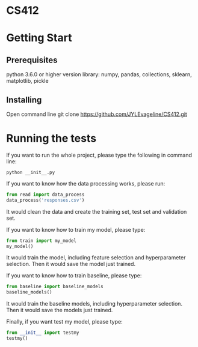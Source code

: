 # CS412

# Getting Start
## Prerequisites
python 3.6.0 or higher version
library: numpy, pandas, collections, sklearn, matplotlib, pickle

## Installing
Open command line
git clone https://github.com/JYLEvageline/CS412.git

# Running the tests
If you want to run the whole project, please type the following in command line:
```
python __init__.py
```

If you want to know how the data processing works, please run:
```python
from read import data_process
data_process('responses.csv')
```
It would clean the data and create the training set, test set and validation set.

If you want to know how to train my model, please type:
```python
from train import my_model
my_model()
```
It would train the model, including feature selection and hyperparameter selection. Then it would save the model just trained.

If you want to know how to train baseline, please type:
```python
from baseline import baseline_models
baseline_models()
```
It would train the baseline models, including hyperparameter selection. Then it would save the models just trained.

Finally, if you want test my model, please type:
```python
from __init__ import testmy
testmy()
```

